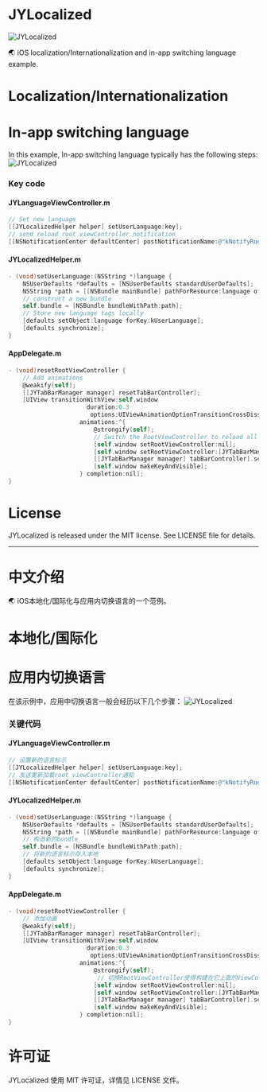 # JYLocalized

![JYLocalized](https://github.com/Job-Yang/JYLocalizedExample/blob/master/ScreenShots/Demonstration.gif)

🌏  iOS localization/Internationalization and in-app switching language example.


# Localization/Internationalization




# In-app switching language

In this example, In-app switching language typically has the following steps:
![JYLocalized](https://github.com/Job-Yang/JYLocalizedExample/blob/master/ScreenShots/FlowChart.png)

### Key code 

#### JYLanguageViewController.m
```Objective-C
// Set new language
[[JYLocalizedHelper helper] setUserLanguage:key];
// send reload root viewController notification
[[NSNotificationCenter defaultCenter] postNotificationName:@"kNotifyRootViewControllerReset" object:nil];
```

#### JYLocalizedHelper.m
```Objective-C
- (void)setUserLanguage:(NSString *)language {
    NSUserDefaults *defaults = [NSUserDefaults standardUserDefaults];
    NSString *path = [[NSBundle mainBundle] pathForResource:language ofType:@"lproj"];
    // construct a new bundle
    self.bundle = [NSBundle bundleWithPath:path];
    // Store new language tags locally
    [defaults setObject:language forKey:kUserLanguage];
    [defaults synchronize];
}
```

#### AppDelegate.m
```Objective-C
- (void)resetRootViewController {
    // Add animations
    @weakify(self);
    [[JYTabBarManager manager] resetTabBarController];
    [UIView transitionWithView:self.window
                      duration:0.3
                       options:UIViewAnimationOptionTransitionCrossDissolve
                    animations:^{
                        @strongify(self);
                        // Switch the RootViewController to reload all viewController
                        [self.window setRootViewController:nil];
                        [self.window setRootViewController:[JYTabBarManager manager].tabBarController];
                        [[JYTabBarManager manager] tabBarController].selectedIndex = 0;
                        [self.window makeKeyAndVisible];
                    } completion:nil];
}
```


# License

JYLocalized is released under the MIT license. See LICENSE file for details.



------

# 中文介绍

🌏  iOS本地化/国际化与应用内切换语言的一个范例。



# 本地化/国际化



# 应用内切换语言

在该示例中，应用中切换语言一般会经历以下几个步骤：
![JYLocalized](https://github.com/Job-Yang/JYLocalizedExample/blob/master/ScreenShots/FlowChart.png)


### 关键代码 

#### JYLanguageViewController.m
```Objective-C
// 设置新的语言标示
[[JYLocalizedHelper helper] setUserLanguage:key];
// 发送重新加载root viewController通知
[[NSNotificationCenter defaultCenter] postNotificationName:@"kNotifyRootViewControllerReset" object:nil];
```

#### JYLocalizedHelper.m
```Objective-C
- (void)setUserLanguage:(NSString *)language {
    NSUserDefaults *defaults = [NSUserDefaults standardUserDefaults];
    NSString *path = [[NSBundle mainBundle] pathForResource:language ofType:@"lproj"];
    // 构造新的bundle
    self.bundle = [NSBundle bundleWithPath:path];
    // 将新的语言标示存入本地
    [defaults setObject:language forKey:kUserLanguage];
    [defaults synchronize];
}
```

#### AppDelegate.m
```Objective-C
- (void)resetRootViewController {
    // 添加动画
    @weakify(self);
    [[JYTabBarManager manager] resetTabBarController];
    [UIView transitionWithView:self.window
                      duration:0.3
                       options:UIViewAnimationOptionTransitionCrossDissolve
                    animations:^{
                        @strongify(self);
                         // 切换RootViewController使得构建在它上面的ViewController都重新加载
                        [self.window setRootViewController:nil];
                        [self.window setRootViewController:[JYTabBarManager manager].tabBarController];
                        [[JYTabBarManager manager] tabBarController].selectedIndex = 0;
                        [self.window makeKeyAndVisible];
                    } completion:nil];
}
```


# 许可证

JYLocalized 使用 MIT 许可证，详情见 LICENSE 文件。

